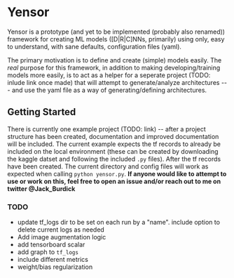 # Yensor

Yensor is a prototype (and yet to be implemented (probably also renamed)) framework for creating ML models ([D|R|C]NNs, primarily) using only, easy to understand, with sane defaults, configuration files (yaml).

The primary motivation is to define and create (simple) models easily. The *real* purpose for this framework, in addition to making developing/training models more easily, is to act as a helper for a seperate project (TODO: inlude link once made) that will attempt to generate/analyze architectures --- and use the yaml file as a way of generating/defining architectures.

## Getting Started

There is currently one example project (TODO: link) -- after a project structure has been created, documentation and improved documentation will be included. The current example expects the tf records to already be included on the local environment (these can be created by downloading the kaggle datset and following the included `.py` files). After the tf records have been created. The current directory and config files will work as expected when calling `python yensor.py`. **If anyone would like to attempt to use or work on this, feel free to open an issue and/or reach out to me on twitter @Jack_Burdick**

### TODO

- update tf_logs dir to be set on each run by a "name". include option to delete current logs as needed
- Add image augmentation logic
- add tensorboard scalar
- add graph to `tf_logs`
- include different metrics
- weight/bias regularization
